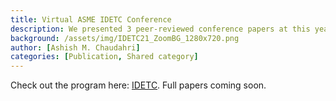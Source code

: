 ```yaml
---
title: Virtual ASME IDETC Conference
description: We presented 3 peer-reviewed conference papers at this year's virtual conference. Check out the program here: [IDETC](https://event.asme.org/IDETC-CIE). Full papers coming soon.
background: /assets/img/IDETC21_ZoomBG_1280x720.png
author: [Ashish M. Chaudahri]
categories: [Publication, Shared category]
---
```


Check out the program here: [IDETC](https://event.asme.org/IDETC-CIE). Full papers coming soon.
